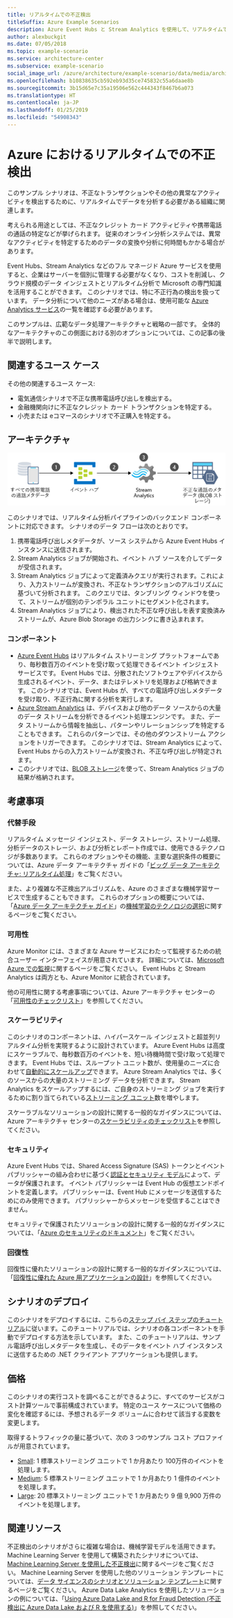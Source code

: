 ```yaml
---
title: リアルタイムでの不正検出
titleSuffix: Azure Example Scenarios
description: Azure Event Hubs と Stream Analytics を使用して、リアルタイムで不正行為を検出します。
author: alexbuckgit
ms.date: 07/05/2018
ms.topic: example-scenario
ms.service: architecture-center
ms.subservice: example-scenario
social_image_url: /azure/architecture/example-scenario/data/media/architecture-fraud-detection.png
ms.openlocfilehash: b10838635cb592eb93d35ce745832c55a6daae8b
ms.sourcegitcommit: 3b15d65e7c35a19506e562c444343f8467b6a073
ms.translationtype: HT
ms.contentlocale: ja-JP
ms.lasthandoff: 01/25/2019
ms.locfileid: "54908343"
---
```

# <a name="real-time-fraud-detection-on-azure"></a>Azure におけるリアルタイムでの不正検出

このサンプル シナリオは、不正なトランザクションやその他の異常なアクティビティを検出するために、リアルタイムでデータを分析する必要がある組織に関連します。

考えられる用途としては、不正なクレジット カード アクティビティや携帯電話の通話の特定などが挙げられます。 従来のオンライン分析システムでは、異常なアクティビティを特定するためのデータの変換や分析に何時間もかかる場合があります。

Event Hubs、Stream Analytics などのフル マネージド Azure サービスを使用すると、企業はサーバーを個別に管理する必要がなくなり、コストを削減し、クラウド規模のデータ インジェストとリアルタイム分析で Microsoft の専門知識を活用することができます。 このシナリオでは、特に不正行為の検出を扱っています。 データ分析について他のニーズがある場合は、使用可能な [Azure Analytics サービス][product-category]の一覧を確認する必要があります。

このサンプルは、広範なデータ処理アーキテクチャと戦略の一部です。 全体的なアーキテクチャのこの側面における別のオプションについては、この記事の後半で説明します。

## <a name="relevant-use-cases"></a>関連するユース ケース

その他の関連するユース ケース:

- 電気通信シナリオで不正な携帯電話呼び出しを検出する。
- 金融機関向けに不正なクレジット カード トランザクションを特定する。
- 小売または eコマースのシナリオで不正購入を特定する。

## <a name="architecture"></a>アーキテクチャ

![リアルタイム不正検出シナリオの Azure コンポーネント アーキテクチャの概要][architecture]

このシナリオでは、リアルタイム分析パイプラインのバックエンド コンポーネントに対応できます。 シナリオのデータ フローは次のとおりです。

1. 携帯電話呼び出しメタデータが、ソース システムから Azure Event Hubs インスタンスに送信されます。
2. Stream Analytics ジョブが開始され、イベント ハブ ソースを介してデータが受信されます。
3. Stream Analytics ジョブによって定義済みクエリが実行されます。これにより、入力ストリームが変換され、不正なトランザクションのアルゴリズムに基づいて分析されます。 このクエリでは、タンブリング ウィンドウを使って、ストリームが個別のテンポラル ユニットにセグメント化されます。
4. Stream Analytics ジョブにより、検出された不正な呼び出しを表す変換済みストリームが、Azure Blob Storage の出力シンクに書き込まれます。

### <a name="components"></a>コンポーネント

- [Azure Event Hubs][docs-event-hubs] はリアルタイム ストリーミング プラットフォームであり、毎秒数百万のイベントを受け取って処理できるイベント インジェスト サービスです。 Event Hubs では、分散されたソフトウェアやデバイスから生成されるイベント、データ、またはテレメトリを処理および格納できます。 このシナリオでは、Event Hubs が、すべての電話呼び出しメタデータを受け取り、不正行為に関する分析を実行します。
- [Azure Stream Analytics][docs-stream-analytics] は、デバイスおよび他のデータ ソースからの大量のデータ ストリームを分析できるイベント処理エンジンです。 また、データ ストリームから情報を抽出し、パターンやリレーションシップを特定することもできます。 これらのパターンでは、その他のダウンストリーム アクションをトリガーできます。 このシナリオでは、Stream Analytics によって、Event Hubs からの入力ストリームが変換され、不正な呼び出しが特定されます。
- このシナリオでは、[BLOB ストレージ](/azure/storage/blobs/storage-blobs-introduction)を使って、Stream Analytics ジョブの結果が格納されます。

## <a name="considerations"></a>考慮事項

### <a name="alternatives"></a>代替手段

リアルタイム メッセージ インジェスト、データ ストレージ、ストリーム処理、分析データのストレージ、および分析とレポート作成では、使用できるテクノロジが多数あります。 これらのオプションやその機能、主要な選択条件の概要については、Azure データ アーキテクチャ ガイドの「[ビッグ データ アーキテクチャ: リアルタイム処理](/azure/architecture/data-guide/technology-choices/real-time-ingestion)」をご覧ください。

また、より複雑な不正検出アルゴリズムを、Azure のさまざまな機械学習サービスで生成することもできます。 これらのオプションの概要については、「[Azure データ アーキテクチャ ガイド](../../data-guide/index.md)」の[機械学習のテクノロジの選択](/azure/architecture/data-guide/technology-choices/data-science-and-machine-learning)に関するページをご覧ください。

### <a name="availability"></a>可用性

Azure Monitor には、さまざまな Azure サービスにわたって監視するための統合ユーザー インターフェイスが用意されています。 詳細については、[Microsoft Azure での監視](/azure/monitoring-and-diagnostics/monitoring-overview)に関するページをご覧ください。 Event Hubs と Stream Analytics は両方とも、Azure Monitor に統合されています。

他の可用性に関する考慮事項については、Azure アーキテクチャ センターの「[可用性のチェックリスト][availability]」を参照してください。

### <a name="scalability"></a>スケーラビリティ

このシナリオのコンポーネントは、ハイパースケール インジェストと超並列リアルタイム分析を実現するように設計されています。 Azure Event Hubs は高度にスケーラブルで、毎秒数百万のイベントを、短い待機時間で受け取って処理できます。 Event Hubs では、スループット ユニット数が、使用量のニーズに合わせて[自動的にスケールアップ](/azure/event-hubs/event-hubs-auto-inflate)できます。 Azure Stream Analytics では、多くのソースからの大量のストリーミング データを分析できます。 Stream Analytics をスケールアップするには、ご自身のストリーミング ジョブを実行するために割り当てられている[ストリーミング ユニット](/azure/stream-analytics/stream-analytics-streaming-unit-consumption)数を増やします。

スケーラブルなソリューションの設計に関する一般的なガイダンスについては、Azure アーキテクチャ センターの[スケーラビリティのチェックリスト][scalability]を参照してください。

### <a name="security"></a>セキュリティ

Azure Event Hubs では、Shared Access Signature (SAS) トークンとイベント パブリッシャーの組み合わせに基づく[認証とセキュリティ モデル][docs-event-hubs-security-model]によって、データが保護されます。 イベント パブリッシャーは Event Hub の仮想エンドポイントを定義します。 パブリッシャーは、Event Hub にメッセージを送信するためにのみ使用できます。 パブリッシャーからメッセージを受信することはできません。

セキュリティで保護されたソリューションの設計に関する一般的なガイダンスについては、「[Azure のセキュリティのドキュメント][security]」をご覧ください。

### <a name="resiliency"></a>回復性

回復性に優れたソリューションの設計に関する一般的なガイダンスについては、「[回復性に優れた Azure 用アプリケーションの設計][resiliency]」を参照してください。

## <a name="deploy-the-scenario"></a>シナリオのデプロイ

このシナリオをデプロイするには、こちらの[ステップ バイ ステップのチュートリアル][tutorial]に従います。このチュートリアルでは、シナリオの各コンポーネントを手動でデプロイする方法を示しています。 また、このチュートリアルは、サンプル電話呼び出しメタデータを生成し、そのデータをイベント ハブ インスタンスに送信するための .NET クライアント アプリケーションも提供します。

## <a name="pricing"></a>価格

このシナリオの実行コストを調べることができるように、すべてのサービスがコスト計算ツールで事前構成されています。 特定のユース ケースについて価格の変化を確認するには、予想されるデータ ボリュームに合わせて該当する変数を変更します。

取得するトラフィックの量に基づいて、次の 3 つのサンプル コスト プロファイルが用意されています。

- [Small][small-pricing]: 1 標準ストリーミング ユニットで 1 か月あたり 100万件のイベントを処理します。
- [Medium][medium-pricing]: 5 標準ストリーミング ユニットで 1 か月あたり 1 億件のイベントを処理します。
- [Large][large-pricing]: 20 標準ストリーミング ユニットで 1 か月あたり 9 億 9,900 万件のイベントを処理します。

## <a name="related-resources"></a>関連リソース

不正検出のシナリオがさらに複雑な場合は、機械学習モデルを活用できます。 Machine Learning Server を使用して構築されたシナリオについては、[Machine Learning Server を使用した不正検出][r-server-fraud-detection]に関するページをご覧ください。 Machine Learning Server を使用した他のソリューション テンプレートについては、[データ サイエンスのシナリオとソリューション テンプレート][docs-r-server-sample-solutions]に関するページをご覧ください。 Azure Data Lake Analytics を使用したソリューションの例については、「[Using Azure Data Lake and R for Fraud Detection (不正検出に Azure Data Lake および R を使用する)][technet-fraud-detection]」を参照してください。

<!-- links -->
[product-category]: https://azure.microsoft.com/product-categories/analytics/
[tutorial]: /azure/stream-analytics/stream-analytics-real-time-fraud-detection
[small-pricing]: https://azure.com/e/74149ec312c049ccba79bfb3cfa67606
[medium-pricing]: https://azure.com/e/4fc94f7376de484d8ae67a6958cae60a
[large-pricing]: https://azure.com/e/7da8804396f9428a984578700003ba42
[architecture]: ./media/architecture-fraud-detection.png
[docs-event-hubs]: /azure/event-hubs/event-hubs-what-is-event-hubs
[docs-event-hubs-security-model]: /azure/event-hubs/event-hubs-authentication-and-security-model-overview
[docs-stream-analytics]: /azure/stream-analytics/stream-analytics-introduction
[docs-r-server-sample-solutions]: /machine-learning-server/r/sample-solutions
[r-server-fraud-detection]: https://microsoft.github.io/r-server-fraud-detection/
[technet-fraud-detection]: https://blogs.technet.microsoft.com/machinelearning/2017/06/28/using-azure-data-lake-and-r-for-fraud-detection/
[availability]: /azure/architecture/checklist/availability
[scalability]: /azure/architecture/checklist/scalability
[resiliency]: ../../resiliency/index.md
[security]: /azure/security/
